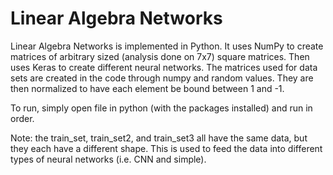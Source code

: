 # Linear Algebra Networks

Linear Algebra Networks is implemented in Python. It uses NumPy to create matrices of arbitrary sized (analysis done on 7x7) square matrices. Then uses Keras to create different neural networks. The matrices used for data sets are created in the code through numpy and random values. They are then normalized to have each element be bound between 1 and -1.

To run, simply open file in python (with the packages installed) and run in order.

Note: the train_set, train_set2, and train_set3 all have the same data, but they each have a different shape. This is used to feed the data into different types of neural networks (i.e. CNN and simple).
